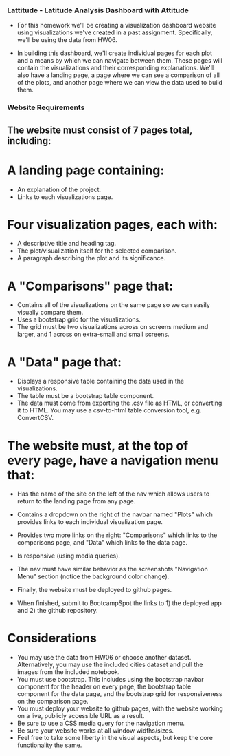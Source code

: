 ### Lattitude - Latitude Analysis Dashboard with Attitude

* For this homework we'll be creating a visualization dashboard website using visualizations we've created in a past assignment. Specifically, we'll be using the data from HW06.

* In building this dashboard, we'll create individual pages for each plot and a means by which we can navigate between them. These pages will contain the visualizations and their corresponding explanations. We'll also have a landing page, a page where we can see a comparison of all of the plots, and another page where we can view the data used to build them.

### Website Requirements
## The website must consist of 7 pages total, including:
# A landing page containing:
* An explanation of the project.
* Links to each visualizations page.

# Four visualization pages, each with:
* A descriptive title and heading tag.
* The plot/visualization itself for the selected comparison.
* A paragraph describing the plot and its significance.

# A "Comparisons" page that:
* Contains all of the visualizations on the same page so we can easily visually compare them.
* Uses a bootstrap grid for the visualizations.
* The grid must be two visualizations across on screens medium and larger, and 1 across on extra-small and small screens.

# A "Data" page that:
* Displays a responsive table containing the data used in the visualizations.
* The table must be a bootstrap table component.
* The data must come from exporting the .csv file as HTML, or converting it to HTML. You may use a csv-to-html table conversion tool, e.g. ConvertCSV.

# The website must, at the top of every page, have a navigation menu that:
* Has the name of the site on the left of the nav which allows users to return to the landing page from any page.
* Contains a dropdown on the right of the navbar named "Plots" which provides links to each individual visualization page.
* Provides two more links on the right: "Comparisons" which links to the comparisons page, and "Data" which links to the data page.
* Is responsive (using media queries). 
* The nav must have similar behavior as the screenshots "Navigation Menu" section (notice the background color change).

* Finally, the website must be deployed to github pages.
* When finished, submit to BootcampSpot the links to 1) the deployed app and 2) the github repository.

# Considerations
* You may use the data from HW06 or choose another dataset. Alternatively, you may use the included cities dataset and pull the images from the included notebook.
* You must use bootstrap. This includes using the bootstrap navbar component for the header on every page, the bootstrap table component for the data page, and the bootstrap grid for responsiveness on the comparison page.
* You must deploy your website to github pages, with the website working on a live, publicly accessible URL as a result.
* Be sure to use a CSS media query for the navigation menu.
* Be sure your website works at all window widths/sizes.
* Feel free to take some liberty in the visual aspects, but keep the core functionality the same.



